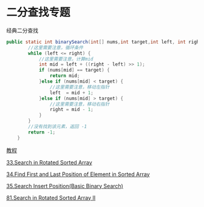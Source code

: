 # 二分查找专题

经典二分查找

```java
public static int binarySearch(int[] nums,int target,int left, int right) {
        //这里需要注意，循环条件
        while (left <= right) {
            //这里需要注意，计算mid
            int mid = left + ((right - left) >> 1);
            if (nums[mid] == target) {
                return mid;
            }else if (nums[mid] < target) {
                //这里需要注意，移动左指针
                left  = mid + 1;
            }else if (nums[mid] > target) {
                //这里需要注意，移动右指针
                right = mid - 1;
            }
        }
        //没有找到该元素，返回 -1
        return -1;
    }
```

[教程](https://leetcode-cn.com/problems/find-first-and-last-position-of-element-in-sorted-array/solution/yi-wen-dai-ni-gao-ding-er-fen-cha-zhao-j-ymwl/)

[33.Search in Rotated Sorted Array](33.-search-in-rotated-sorted-array.md)

[34.Find First and Last Position of Element in Sorted Array](https://leetcode.com/problems/find-first-and-last-position-of-element-in-sorted-array/)

[35.Search Insert Position\(Basic Binary Search\)](35.-search-insert-position.md)

[81.Search in Rotated Sorted Array II](81.-search-in-rotated-sorted-array-ii.md)

